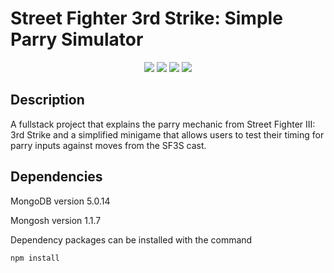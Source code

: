 # Street Fighter 3rd Strike: Simple Parry Simulator

<div align="center">
  <img src='https://img.shields.io/badge/JavaScript-F7DF1E?style=for-the-badge&logo=javascript&logoColor=black' />
  <img src='https://img.shields.io/badge/Node.js-43853D?style=for-the-badge&logo=node.js&logoColor=white' />
  <img src='https://img.shields.io/badge/Express.js-404D59?style=for-the-badge' />
  <img src='https://img.shields.io/badge/MongoDB-4EA94B?style=for-the-badge&logo=mongodb&logoColor=white' />
</div>

## Description
A fullstack project that explains the parry mechanic from Street Fighter III: 3rd Strike and a simplified minigame that allows users to test their timing for parry inputs against moves from the SF3S cast.

## Dependencies
MongoDB version 5.0.14

Mongosh version 1.1.7

Dependency packages can be installed with the command

```
npm install
```
